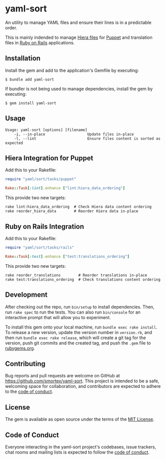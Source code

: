 # yaml-sort

An utility to manage YAML files and ensure their lines is in a predictable order.

This is mainly indended to manage [Hiera files](https://puppet.com/docs/puppet/7/hiera_intro.html) for [Puppet](https://puppet.com/) and translation files in [Ruby on Rails](https://rubyonrails.org/) applications.

## Installation

Install the gem and add to the application's Gemfile by executing:

    $ bundle add yaml-sort

If bundler is not being used to manage dependencies, install the gem by executing:

    $ gem install yaml-sort

## Usage

```
Usage: yaml-sort [options] [filename]
    -i, --in-place                   Update files in-place
    -l, --lint                       Ensure files content is sorted as expected
```

## Hiera Integration for Puppet

Add this to your Rakefile:

```ruby
require "yaml/sort/tasks/puppet"

Rake::Task[:lint].enhance ["lint:hiera_data_ordering"]
```

This provide two new targets:

```
rake lint:hiera_data_ordering  # Check Hiera data content ordering
rake reorder_hiera_data        # Reorder Hiera data in-place
```

## Ruby on Rails Integration

Add this to your Rakefile:

```ruby
require "yaml/sort/tasks/rails"

Rake::Task[:test].enhance ["test:translations_ordering"]
```

This provide two new targets:

```
rake reorder_translations        # Reorder translations in-place
rake test:translations_ordering  # Check translations content ordering
```

## Development

After checking out the repo, run `bin/setup` to install dependencies. Then, run `rake spec` to run the tests. You can also run `bin/console` for an interactive prompt that will allow you to experiment.

To install this gem onto your local machine, run `bundle exec rake install`. To release a new version, update the version number in `version.rb`, and then run `bundle exec rake release`, which will create a git tag for the version, push git commits and the created tag, and push the `.gem` file to [rubygems.org](https://rubygems.org).

## Contributing

Bug reports and pull requests are welcome on GitHub at https://github.com/smortex/yaml-sort. This project is intended to be a safe, welcoming space for collaboration, and contributors are expected to adhere to the [code of conduct](https://github.com/smortex/yaml-sort/blob/main/CODE_OF_CONDUCT.md).

## License

The gem is available as open source under the terms of the [MIT License](https://opensource.org/licenses/MIT).

## Code of Conduct

Everyone interacting in the yaml-sort project's codebases, issue trackers, chat rooms and mailing lists is expected to follow the [code of conduct](https://github.com/smortex/yaml-sort/blob/main/CODE_OF_CONDUCT.md).
